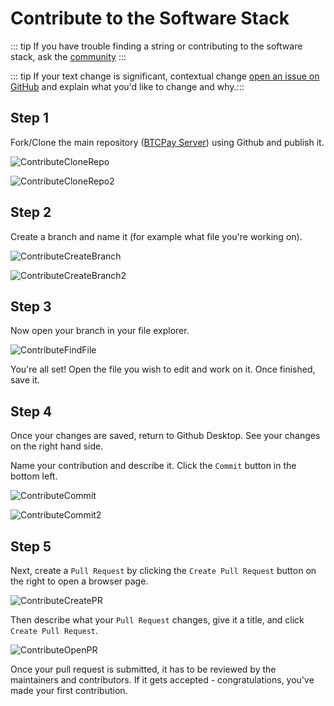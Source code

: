 # Contribute to the Software Stack

::: tip
If you have trouble finding a string or contributing to the software stack, ask the [community](../../Community.md)
:::


::: tip
If your text change is significant, contextual change [open an issue on GitHub](https://github.com/btcpayserver/btcpayserver/issues/new/choose) and explain what you'd like to change and why.:::


## **Step 1**

Fork/Clone the main repository ([BTCPay Server](https://github.com/btcpayserver/btcpayserver/)) using Github and publish it.

![ContributeCloneRepo](../../img/Contribute/ContributeCloneRepo.jpg)

![ContributeCloneRepo2](../../img/Contribute/ContributeCloneRepo2.jpg)

## **Step 2**

Create a branch and name it (for example what file you're working on).

![ContributeCreateBranch](../../img/Contribute/ContributeCreateBranch.jpg)

![ContributeCreateBranch2](../../img/Contribute/ContributeCreateBranch2.jpg)

## **Step 3**

Now open your branch in your file explorer.

![ContributeFindFile](../../img/Contribute/ContributeFindFile.jpg)

You're all set! 
Open the file you wish to edit and work on it.
Once finished, save it.

## **Step 4**

Once your changes are saved, return to Github Desktop.
See your changes on the right hand side.

Name your contribution and describe it.
Click the `Commit` button in the bottom left.

![ContributeCommit](../../img/Contribute/ContributeCommit.jpg)

![ContributeCommit2](../../img/Contribute/ContributeCommit2.jpg)

## **Step 5**

Next, create a `Pull Request` by clicking the `Create Pull Request` button on the right to open a browser page.

![ContributeCreatePR](../../img/Contribute/ContributeCreatePR.jpg)

Then describe what your `Pull Request` changes, give it a title, and click `Create Pull Request`.

![ContributeOpenPR](../../img/Contribute/ContributeOpenPR.jpg)

Once your pull request is submitted, it has to be reviewed by the maintainers and contributors. If it gets accepted - congratulations, you've made your first contribution.
